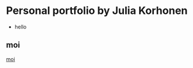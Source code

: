 # Personal portfolio by Julia Korhonen
- hello
## moi
[moi](https://github.com/juliakorhonen/Responsive-website)
